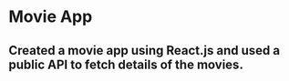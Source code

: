 # Movie App

<h2> Created a movie app using React.js and used a public API to fetch details of the movies. </h2>
